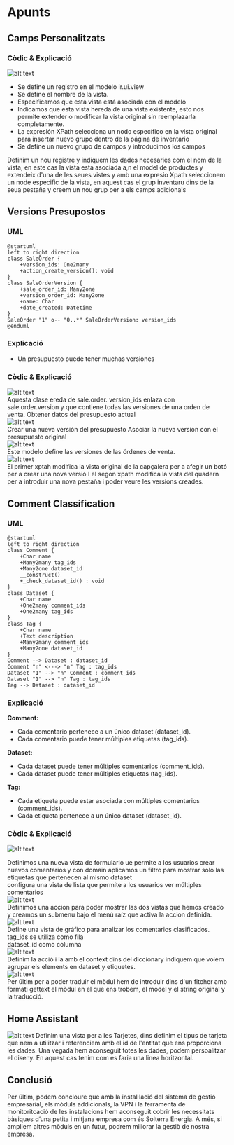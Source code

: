 # Apunts
## Camps Personalitzats
### Còdic & Explicació
![alt text](image.png)  
- Se define un registro en el modelo ir.ui.view
- Se define el nombre de la vista.
- Especificamos que esta vista está asociada con el modelo
- Indicamos que esta vista hereda de una vista existente, esto nos permite extender o modificar la vista original sin reemplazarla completamente.
- La expresión XPath selecciona un nodo específico en la vista original para insertar nuevo grupo dentro de la página de inventario
- Se define un nuevo grupo de campos y introducimos los campos

Definim un nou registre  y indiquem les dades necesaries com el nom de la vista, en este cas la vista esta asociada a,n el model de productes y extendeix d'una de les seues vistes y amb una expresio Xpath seleccionem un node especific de la vista, en aquest cas el grup inventaru dins de la seua pestaña y creem un nou grup per a els camps adicionals

## Versions Presupostos
### UML
```plantuml
@startuml
left to right direction
class SaleOrder {
    +version_ids: One2many
    +action_create_version(): void
}
class SaleOrderVersion {
    +sale_order_id: Many2one
    +version_order_id: Many2one
    +name: Char
    +date_created: Datetime
}
SaleOrder "1" o-- "0..*" SaleOrderVersion: version_ids
@enduml
```
### Explicació
- Un presupuesto puede tener muchas versiones 
### Còdic & Explicació
![alt text](./img_apunts/image.png)  
Aquesta clase ereda de sale.order. version_ids enlaza con sale.order.version y que contiene todas las versiones de una orden de venta.
Obtener datos del presupuesto actual  
![alt text](./img_apunts/image-1.png)  
Crear una nueva versión del presupuesto
Asociar la nueva versión con el presupuesto original  
![alt text](./img_apunts/image-2.png)  
Este modelo define las versiones de las órdenes de venta.  
![alt text](./img_apunts/image-3.png)  
El primer xptah modifica la vista original de la capçalera per a afegir un botó per a crear una nova versió
I el segon xpath modifica la vista del quadern per a introduir una nova pestaña i poder veure les versions creades.
## Comment Classification
### UML
```plantuml
@startuml
left to right direction
class Comment {
    +Char name
    +Many2many tag_ids
    +Many2one dataset_id
    __construct()
    +_check_dataset_id() : void
}
class Dataset {
    +Char name
    +One2many comment_ids
    +One2many tag_ids
}
class Tag {
    +Char name
    +Text description
    +Many2many comment_ids
    +Many2one dataset_id
}
Comment --> Dataset : dataset_id
Comment "n" <---> "n" Tag : tag_ids
Dataset "1" --> "n" Comment : comment_ids
Dataset "1" --> "n" Tag : tag_ids
Tag --> Dataset : dataset_id
```
### Explicació
**Comment:**
- Cada comentario pertenece a un único dataset (dataset_id).
- Cada comentario puede tener múltiples etiquetas (tag_ids).

**Dataset:**
- Cada dataset puede tener múltiples comentarios (comment_ids).
- Cada dataset puede tener múltiples etiquetas (tag_ids).

**Tag:**
- Cada etiqueta puede estar asociada con múltiples comentarios (comment_ids).
- Cada etiqueta pertenece a un único dataset (dataset_id).

### Còdic & Explicació
![alt text](./img_apunts/image-4.png)  

Definimos una nueva vista de formulario ue permite a los usuarios crear nuevos comentarios y con domain aplicamos un filtro para mostrar solo las etiquetas que pertenecen al mismo dataset  
configura una vista de lista que permite a los usuarios ver múltiples comentarios  
![alt text](./img_apunts/image-5.png)  
Definimos una accion para poder mostrar las dos vistas que hemos creado y creamos un submenu bajo el menú raíz que activa la accion definida.  
![alt text](./img_apunts/image-6.png)  
Define una vista de gráfico para analizar los comentarios clasificados.  
tag_ids se utiliza como fila   
dataset_id como columna  
![alt text](./img_apunts/image-7.png)  
Definim la acció i la amb el context dins del diccionary indiquem que volem agrupar els elements en dataset y etiquetes.  
![alt text](./img_apunts/image-8.png)  
Per últim per a poder traduir el mòdul hem de introduir dins d'un fitcher amb formati gettext el mòdul en el que ens trobem, el model y el string original y la traducció.


## Home Assistant
![alt text](image-1.png)
Definim una vista per a les Tarjetes, dins definim el tipus de tarjeta que nem a utilitzar i referenciem amb el id de l'entitat que ens proporciona les dades. Una vegada hem aconseguit totes les dades, podem persoalitzar el diseny. En aquest cas tenim com es faria una linea horitzontal.

## Conclusió
Per últim, podem concloure que amb la instal·lació del sistema de gestió empresarial, els mòduls addicionals, la VPN i la ferramenta de monitoritcació de les instalacions hem aconseguit cobrir les necessitats bàsiques d’una petita i mitjana empresa com és Solterra Energia.
A més, si ampliem altres mòduls en un futur, podrem millorar la gestiò de nostra empresa.